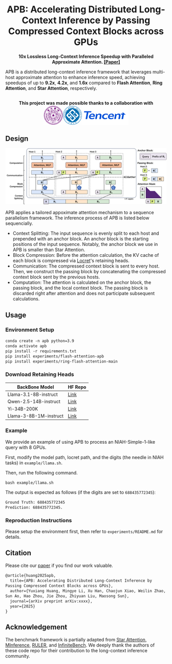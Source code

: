 <div align="center">

<h1>APB: Accelerating Distributed Long-Context Inference by Passing Compressed Context Blocks across GPUs</h1>

**10x Lossless Long-Context Inference Speedup with Paralleled Approximate Attention. [[Paper]]()**
</div>

APB is a distributed long-context inference framework that leverages multi-host approximate attention to enhance inference speed, achieving speedups of up to **9.2x**, **4.2x**, and **1.6x** compared to **Flash Attention**, **Ring Attention**, and **Star Attention**, respectively.

##
<div align="center">
<h4>This project was made possible thanks to a collaboration with <img src="figures/univ.png" height="60px" align="center"/></h4>
</div>

##



## Design


![](figures/design.png)

APB applies a tailored appoximate attention mechanism to a sequence parallelism framework. The inference process of APB is listed below sequencially.

- Context Splitting: The input sequence is evenly split to each host and prepended with an anchor block. An anchor block is the starting positions of the input sequence. Notably, the anchor block we use in APB is smaller than Star Attention.
- Block Compression: Before the attention calculation, the KV cache of each block is compressed via [Locret](https://github.com/huangyuxiang03/Locret)'s retaining heads.
- Communication: The compressed context block is sent to every host. Then, we construct the passing block by concatenating the compressed context block sent by the previous hosts.
- Computation: The attention is calculated on the anchor block, the passing block, and the local context block. The passing block is discarded right after attention and does not participate subsequent calculations.


## Usage

### Environment Setup

```
conda create -n apb python=3.9
conda activate apb
pip install -r requirements.txt 
pip install experiments/flash-attention-apb
pip install experiments/ring-flash-attention-main
```

### Download Retaining Heads

|BackBone Model | HF Repo |
| - | - |
| Llama-3.1-8B-instruct | [Link](https://huggingface.co/hyx21/APB-Locret-llama-3.1-8B-instruct) |
| Qwen-2.5-14B-instruct | [Link](https://huggingface.co/hyx21/APB-Locret-qwen-2.5-14B-instruct) |
| Yi-34B-200K | [Link](https://huggingface.co/hyx21/APB-Locret-Yi-34B-200K/upload/main)|
| Llama-3-8B-1M-instruct | [Link](https://huggingface.co/hyx21/APB-Locret-llama-3-8B-1M-instruct)|

### Example

We provide an example of using APB to process an NIAH-Simple-1-like query with 8 GPUs.

First, modify the model path, locret path, and the digits (the needle in NIAH tasks) in `example/llama.sh`.

Then, run the following command.

```
bash example/llama.sh
```

The output is expected as follows (if the digits are set to `688435772345`): 
```
Ground Truth: 688435772345
Prediction: 688435772345.
```

### Reproduction Instructions

Please setup the environment first, then refer to `experiments/README.md` for details.



## Citation

Please cite our [paper](https://arxiv.org/abs/xxxx) if you find our work valuable.

```
@article{huang2025apb,
  title={APB: Accelerating Distributed Long-Context Inference by Passing Compressed Context Blocks across GPUs},
  author={Yuxiang Huang, Mingye Li, Xu Han, Chaojun Xiao, Weilin Zhao, Sun Ao, Hao Zhou, Jie Zhou, Zhiyuan Liu, Maosong Sun},
  journal={arXiv preprint arXiv:xxxx},
  year={2025}
}
```

## Acknowledgement

The benchmark framework is partially adapted from [Star Attention](https://github.com/NVIDIA/Star-Attention), [MInference](https://github.com/microsoft/MInference), [RULER](https://github.com/NVIDIA/RULER), and [InfiniteBench](https://github.com/OpenBMB/InfiniteBench). We deeply thank the authors of these code repo for their contribution to the long-context inference community.

